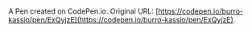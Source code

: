 # 

A Pen created on CodePen.io. Original URL: [https://codepen.io/burro-kassio/pen/ExQyjzE](https://codepen.io/burro-kassio/pen/ExQyjzE).

